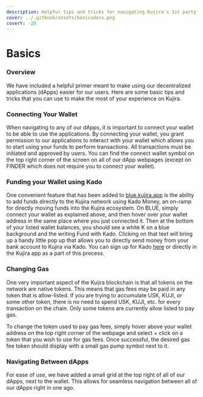 ```yaml
---
description: Helpful tips and tricks for navigating Kujira's 1st party products
cover: ../.gitbook/assets/basicsdocs.png
coverY: -20
---
```


# Basics

### Overview

We have included a helpful primer meant to make using our decentralized applications (dApps) easier for our users. Here are some basic tips and tricks that you can use to make the most of your experience on Kujira.

### Connecting Your Wallet

When navigating to any of our dApps, it is important to connect your wallet to be able to use the applications. By connecting your wallet, you grant permission to our applications to interact with your wallet which allows you to start using your funds to perform transactions. All transactions must be initiated and approved by users. You can find the connect wallet symbol on the top right corner of the screen on all of our dApp webpages (except on FINDER which does not require you to connect your wallet).&#x20;

### Funding your Wallet using Kado

One convenient feature that has been added to [blue.kujira.app](https://blue.kujira.app/) is the ability to add funds directly to the Kujira network using Kado Money, an on-ramp for directly moving funds into the Kujira ecosystem. On BLUE, simply connect your wallet as explained above, and then hover over your wallet address in the same place where you just connected it. Then at the bottom of your listed wallet balances, you should see a white K on a blue background and the writing Fund with Kado. Clicking on that text will bring up a handy little pop up that allows you to directly send money from your bank account to Kujira via Kado. You can sign up for Kado [here](https://www.kado.money/) or directly in the Kujira app as a part of this process.

### Changing Gas

One very important aspect of the Kuijra blockchain is that all tokens on the network are native tokens. This means that gas fees may be paid in any token that is allow-listed. If you are trying to accumulate USK, KUJI, or some other token, there is no need to spend USK, KUJI, etc. for every transaction on the chain. Only some tokens are currently allow listed to pay gas.

To change the token used to pay gas fees, simply hover above your wallet address on the top right corner of the webpage and select + click on a token that you wish to use for gas fees. Once successful, the desired gas fee token should display with a small gas pump symbol next to it.

### Navigating Between dApps

For ease of use, we have added a small grid at the top right of all of our dApps, next to the wallet. This allows for seamless navigation between all of our dApps right in one ago.&#x20;
